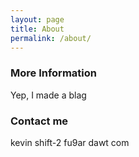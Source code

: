 ```yaml
---
layout: page
title: About
permalink: /about/
---
```




### More Information

Yep, I made a blag

### Contact me

kevin shift-2 fu9ar dawt com
